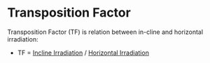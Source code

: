 # Transposition Factor

Transposition Factor (TF) is relation between in-cline and horizontal irradiation:
- TF = [Incline Irradiation](irradiation.md) / [Horizontal Irradiation](irradiation.md)

